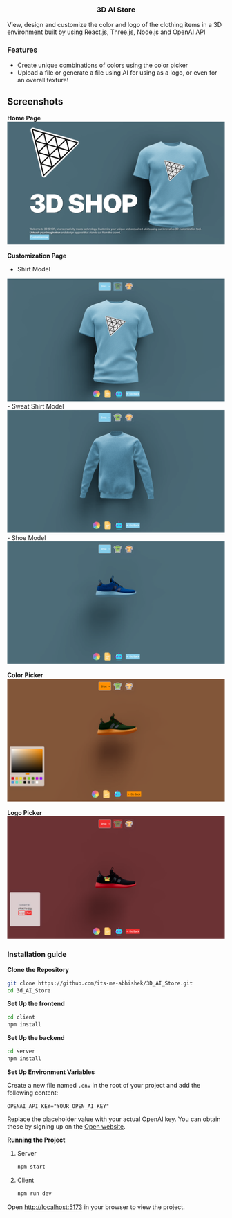 <h3 align="center">3D AI Store</h3>
 
View, design and customize the color and logo of the clothing items in a 3D environment built by using React.js, Three.js, Node.js and OpenAI API

### Features

- Create unique combinations of colors using the color picker
- Upload a file or generate a file using AI for using as a logo, or even for an overall texture!

## Screenshots
**Home Page**
<img src="./screenshots/01_homepage.png">

**Customization Page**
- Shirt Model
<img src="./screenshots/02_customize.png">
- Sweat Shirt Model
<img src="./screenshots/03_sweatshirt.png">
- Shoe Model
<img src="./screenshots/04_shoe.png">

**Color Picker**
<img src="./screenshots/05_color.png">

**Logo Picker**
<img src="./screenshots/06_logo.png">

### Installation guide

**Clone the Repository**

```bash
git clone https://github.com/its-me-abhishek/3D_AI_Store.git
cd 3d_AI_Store
```

**Set Up the frontend**

```bash
cd client
npm install
```

**Set Up the backend**

```bash
cd server
npm install
```

**Set Up Environment Variables**

Create a new file named `.env` in the root of your project and add the following content:

```env
OPENAI_API_KEY="YOUR_OPEN_AI_KEY"
```

Replace the placeholder value with your actual OpenAI key. You can obtain these by signing up on the [Open website](https://openai.com/).

**Running the Project**

1. Server
   ```bash
   npm start
   ```
2. Client
   ```bash
   npm run dev
   ```

Open [http://localhost:5173](http://localhost:5173) in your browser to view the project.
